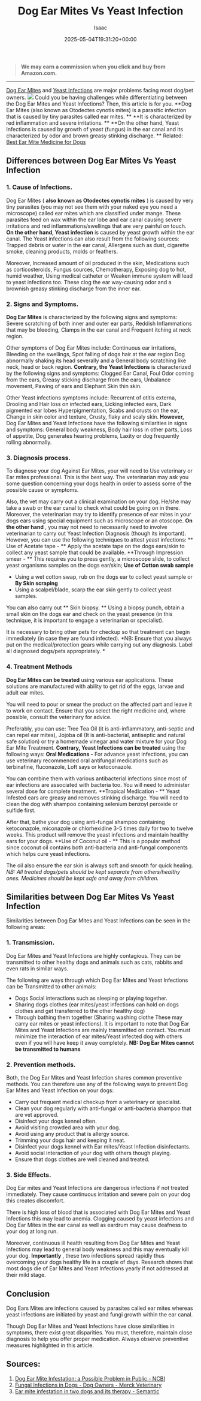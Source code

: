 ﻿---
author: Isaac
layout: post
title: Dog Ear Mites Vs Yeast Infection
date: '2025-05-04T19:31:20+00:00'
categories:
- Guide
tags: []
slug: /dog-ear-mites-vs-yeast-infection/
lastmod: 2025-05-07T12:21:26+03:00
---
> **We may earn a commission when you click and buy from Amazon.com.**
>

---
[Dog Ear Mites](https://www.petmd.com/dog/conditions/infectious-parasitic/how-treat-ear-mites-dogs)
and
[Yeast Infections](https://vcahospitals.com/know-your-pet/yeast-dermatitis-in-dogs)
are major problems facing most dog/pet owners.
![](/assets/img/12/Pest-Control.jpg)
Could you be having challenges while differentiating between the Dog Ear Mites and Yeast Infections? Then, this article is for you.
**Dog Ear Mites (also known as Otodectes cynotis mites) is a parasitic infection that is caused by tiny parasites called ear mites. **
**It is characterized by red inflammation and severe irritations. **
**On the other hand, Yeast Infections is caused by growth of yeast (fungus) in the ear canal and its characterized by odor and brown greasy stinking discharge. **
Related:
[Best Ear Mite Medicine for Dogs](https://pestpolicy.com/best-ear-mite-medicine-for-dogs/)
## Differences between Dog Ear Mites Vs Yeast Infection
### 1. Cause of Infections.
Dog Ear Mites (
**also known as Otodectes cynotis mites**
) is caused by very tiny parasites (you may not see them with your naked eye  you need a microscope) called ear mites which are classified under mange. These parasites feed on wax within the ear lobe and ear canal causing severe irritations and red inflammations/swellings that are very painful on touch.
**On the other hand, Yeast infection**
is caused by yeast growth within the ear canal. The Yeast infections can also result from the following sources: Trapped debris or water in the ear canal, Allergens such as dust, cigarette smoke, cleaning products, molds or feathers.

Moreover, Increased amount of oil produced in the skin, Medications such as corticosteroids, Fungus sources, Chemotherapy, Exposing dog to hot, humid weather, Using medical catheter or Weaken immune system will lead to yeast infections too. These clog the ear way-causing odor and a brownish greasy stinking discharge from the inner ear.
### 2. Signs and Symptoms.
**Dog Ear Mites**
is characterized by the following signs and symptoms: Severe scratching of both inner and outer ear parts, Reddish Inflammations that may be bleeding, Clamps in the ear canal and Frequent itching at neck region.

Other symptoms of Dog Ear Mites include: Continuous ear irritations, Bleeding on the swellings, Spot falling of dogs hair at the ear region Dog abnormally shaking its head severally and a General body scratching like neck, head or back region.
**Contrary, the Yeast Infections**
is characterized by the following signs and symptoms: Clogged Ear Canal, Foul Odor coming from the ears, Greasy sticking discharge from the ears, Unbalance movement, Pawing of ears and Elephant Skin  thin skin.

Other Yeast infections symptoms include: Recurrent of otitis externa, Drooling and Hair loss on infected ears, Licking infected ears, Dark pigmented ear lobes Hyperpigmentation, Scabs and crusts on the ear, Change in skin color and texture, Crusty, flaky and scaly skin.
**However,**
Dog Ear Mites and Yeast Infections have the following similarities in signs and symptoms: General body weakness, Body hair loss in other parts, Loss of appetite, Dog generates hearing problems, Laxity or dog frequently rolling abnormally.
### 3. Diagnosis process.
To diagnose your dog Against Ear Mites, your will need to Use veterinary or Ear mites professional. This is the best way. The veterinarian may ask you some question concerning your dogs health in order to assess some of the possible cause or symptoms.

Also, the vet may carry out a clinical examination on your dog. He/she may take a swab or the ear canal to check what could be going on in there. Moreover, the veterinarian may try to identify presence of ear mites in your dogs ears using special equipment such as microscope or an otoscope.
**On the other hand**
, you may not need to necessarily need to involve veterinarian to carry out Yeast Infection Diagnosis (though its important). However, you can use the following techniques to attest yeast infections:
** Use of Acetate tape - **
Apply the acetate tape on the dogs ears/skin to collect any yeast sample that could be available.
**Through Impression smear - **
This requires you to press gently, a microscope slide, to collect yeast organisms samples on the dogs ear/skin;
**Use of Cotton swab sample**
- Using a wet cotton swap, rub on the dogs ear to collect yeast sample or
**By Skin scraping**
- Using a scalpel/blade, scarp the ear skin gently to collect yeast samples.

You can also carry out
** Skin biopsy. **
Using a biopsy punch, obtain a small skin on the dogs ear and check on the yeast presence (in this technique, it is important to engage a veterinarian or specialist).

It is necessary to bring other pets for checkup so that treatment can begin immediately (in case they are found infected).
*NB: Ensure that you always put on the medical/protection gears while carrying out any diagnosis. Label all diagnosed dogs/pets appropriately. *
### 4. Treatment Methods
**Dog Ear Mites can be treated**
using various ear applications. These solutions are manufactured with ability to get rid of the eggs, larvae and adult ear mites.

You will need to pour or smear the product on the affected part and leave it to work on contact. Ensure that you select the right medicine and, where possible, consult the veterinary for advice.

Preferably, you can use: Tree Tea Oil (it is anti-inflammatory, anti-septic and can repel ear mites), Jojoba oil (It is anti-bacterial, antiseptic and natural safe solution) or try a homemade vinegar and water mixture for your Dog Ear Mite Treatment.
**Contrary, Yeast Infections can be treated**
using the following ways:
**Oral Medications -**
For advance yeast infections, you can use veterinary recommended oral antifungal medications such as terbinafine, fluconazole, Loft says or ketoconazole.

You can combine them with various antibacterial infections since most of ear infections are associated with bacteria too. You will need to administer several dose for complete treatment.
**Tropical Medication - **
Yeast Infested ears are greasy and removes stinking discharge. You will need to clean the dog with shampoo containing selenium benzoyl peroxide or sulfide first.

After that, bathe your dog using anti-fungal shampoo containing ketoconazole, miconazole or chlorhexidine 3-5 times daily for two to twelve weeks. This product will remove the yeast infections and maintain healthy ears for your dogs.
**Use of Coconut oil - **
This is a popular method since coconut oil contains both anti-bacteria and anti-fungal components which helps cure yeast infections.

The oil also ensure the ear skin is always soft and smooth for quick healing.
*NB: All treated dogs/pets should be kept separate from others/healthy ones. Medicines should be kept safe and away from children.*
## Similarities between Dog Ear Mites Vs Yeast Infection
Similarities between Dog Ear Mites and Yeast Infections can be seen in the following areas:
### 1. Transmission.
Dog Ear Mites and Yeast Infections are highly contagious. They can be transmitted to other healthy dogs and animals such as cats, rabbits and even rats in similar ways.

The following are ways through which Dog Ear Mites and Yeast Infections can be Transmitted to other animals:
- Dogs Social interactions such as sleeping or playing together.
- Sharing dogs clothes (ear mites/yeast infections can hold on dogs clothes and get transferred to the other healthy dog)
- Through bathing them together (Sharing washing clothe  These may carry ear mites or yeast infections).
It is important to note that Dog Ear Mites and Yeast Infections are mainly transmitted on contact. You must minimize the interaction of ear mites/Yeast infected dog with others even if you will have keep it away completely.
**NB: Dog Ear Mites cannot be transmitted to humans**
### 2. Prevention methods.
Both, the Dog Ear Mites and Yeast Infection shares common preventive methods. You can therefore use any of the following ways to prevent Dog Ear Mites and Yeast Infection on your dogs:
- Carry out frequent medical checkup from a veterinary or specialist.
- Clean your dog regularly with anti-fungal or anti-bacteria shampoo that are vet approved.
- Disinfect your dogs kennel often.
- Avoid visiting crowded area with your dog.
- Avoid using any product that is allergy source.
- Trimming your dogs hair and keeping it neat.
- Disinfect your dogs kennel with Ear mites/Yeast Infection disinfectants.
- Avoid social interaction of your dog with others though playing.
- Ensure that dogs clothes are well cleaned and treated.
### 3. Side Effects.
Dog Ear mites and Yeast Infections are dangerous infections if not treated immediately. They cause continuous irritation and severe pain on your dog  this creates discomfort.

There is high loss of blood that is associated with Dog Ear Mites and Yeast Infections  this may lead to anemia. Clogging caused by yeast infections and Dog Ear Mites in the ear canal as well as eardrum may cause deafness to your dog at long run.

Moreover, continuous ill health resulting from Dog Ear Mites and Yeast Infections may lead to general body weakness and this may eventually kill your dog.
**Importantly**
, these two infections spread rapidly thus overcoming your dogs healthy life in a couple of days. Research shows that most dogs die of Ear Mites and Yeast Infections yearly if not addressed at their mild stage.
## Conclusion
Dog Ears Mites are infections caused by parasites called ear mites whereas yeast infections are initiated by yeast and fungi growth within the ear canal.

Though Dog Ear Mites and Yeast Infections have close similarities in symptoms, there exist great disparities. You must, therefore, maintain close diagnosis to help you offer proper medication. Always observe preventive measures highlighted in this article.
## Sources:
1. [Dog Ear Mite Infestation: a Possible Problem in Public - NCBI](https://www.ncbi.nlm.nih.gov/pmc/articles/PMC3385579/)
2. [Fungal Infections in Dogs - Dog Owners - Merck Veterinary](https://www.merckvetmanual.com/dog-owners/disorders-affecting-multiple-body-systems-of-dogs/fungal-infections-in-dogs)
3. [Ear mite infestation in two dogs and its therapy - Semantic](https://pdfs.semanticscholar.org/d7de/fd2f45d76a05e38dce1153d104d26e2f0705.pdf)